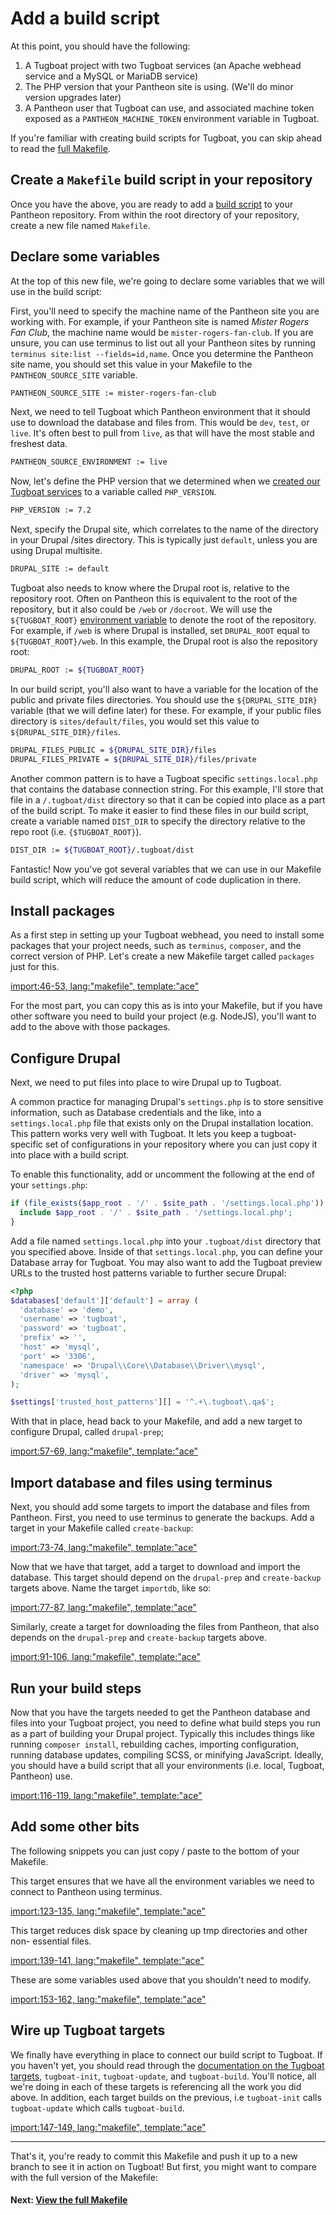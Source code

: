 # Add a build script

At this point, you should have the following:

1. A Tugboat project with two Tugboat services (an Apache webhead service and a
   MySQL or MariaDB service)
2. The PHP version that your Pantheon site is using. (We'll do minor version
   upgrades later)
3. A Pantheon user that Tugboat can use, and associated machine token exposed as
   a `PANTHEON_MACHINE_TOKEN` environment variable in Tugboat.

If you're familiar with creating build scripts for Tugboat, you can skip ahead
to read the [full Makefile](../full-makefile/index.md).

## Create a `Makefile` build script in your repository

Once you have the above, you are ready to add a
[build script](../../../../index.md) to your Pantheon repository. From within
the root directory of your repository, create a new file named `Makefile`.

## Declare some variables

At the top of this new file, we're going to declare some variables that we will
use in the build script:

First, you'll need to specify the machine name of the Pantheon site you are
working with. For example, if your Pantheon site is named _Mister Rogers Fan
Club_, the machine name would be `mister-rogers-fan-club`. If you are unsure,
you can use terminus to list out all your Pantheon sites by running `terminus
site:list --fields=id,name`. Once you determine the Pantheon site name, you
should set this value in your Makefile to the `PANTHEON_SOURCE_SITE` variable.

```bash
PANTHEON_SOURCE_SITE := mister-rogers-fan-club
```

Next, we need to tell Tugboat which Pantheon environment that it should use to
download the database and files from. This would be `dev`, `test`, or `live`.
It's often best to pull from `live`, as that will have the most stable and
freshest data.

```bash
PANTHEON_SOURCE_ENVIRONMENT := live
```

Now, let's define the PHP version that we determined when we
[created our Tugboat services](../add-services/index.md) to a variable called
`PHP_VERSION`.

```bash
PHP_VERSION := 7.2
```

Next, specify the Drupal site, which correlates to the name of the directory in
your Drupal /sites directory. This is typically just `default`, unless you are
using Drupal multisite.

```bash
DRUPAL_SITE := default
```

Tugboat also needs to know where the Drupal root is, relative to the repository
root. Often on Pantheon this is equivalent to the root of the repository, but it
also could be `/web` or `/docroot`. We will use the `${TUGBOAT_ROOT}`
[environment variable](../../../../environment-variables/index.md) to denote the
root of the repository. For example, if `/web` is where Drupal is installed, set
`DRUPAL_ROOT` equal to `${TUGBOAT_ROOT}/web`. In this example, the Drupal root
is also the repository root:

```bash
DRUPAL_ROOT := ${TUGBOAT_ROOT}
```

In our build script, you'll also want to have a variable for the location of the
public and private files directories. You should use the `${DRUPAL_SITE_DIR}`
variable (that we will define later) for these. For example, if your public
files directory is `sites/default/files`, you would set this value to
`${DRUPAL_SITE_DIR}/files`.

```bash
DRUPAL_FILES_PUBLIC = ${DRUPAL_SITE_DIR}/files
DRUPAL_FILES_PRIVATE = ${DRUPAL_SITE_DIR}/files/private
```

Another common pattern is to have a Tugboat specific `settings.local.php` that
contains the database connection string. For this example, I'll store that file
in a `/.tugboat/dist` directory so that it can be copied into place as a part of
the build script. To make it easier to find these files in our build script,
create a variable named `DIST_DIR` to specify the directory relative to the repo
root (i.e. `{$TUGBOAT_ROOT}`).

```bash
DIST_DIR := ${TUGBOAT_ROOT}/.tugboat/dist
```

Fantastic! Now you've got several variables that we can use in our Makefile
build script, which will reduce the amount of code duplication in there.

## Install packages

As a first step in setting up your Tugboat webhead, you need to install some
packages that your project needs, such as `terminus`, `composer`, and the
correct version of PHP. Let's create a new Makefile target called `packages`
just for this.

[import:46-53, lang:"makefile", template:"ace"](../full-makefile/Makefile)

For the most part, you can copy this as is into your Makefile, but if you have
other software you need to build your project (e.g. NodeJS), you'll want to add
to the above with those packages.

## Configure Drupal

Next, we need to put files into place to wire Drupal up to Tugboat.

A common practice for managing Drupal's `settings.php` is to store sensitive
information, such as Database credentials and the like, into a
`settings.local.php` file that exists only on the Drupal installation location.
This pattern works very well with Tugboat. It lets you keep a tugboat-specific
set of configurations in your repository where you can just copy it into place
with a build script.

To enable this functionality, add or uncomment the following at the end of your
`settings.php`:

```php
if (file_exists($app_root . '/' . $site_path . '/settings.local.php')) {
  include $app_root . '/' . $site_path . '/settings.local.php';
}
```

Add a file named `settings.local.php` into your `.tugboat/dist` directory that
you specified above. Inside of that `settings.local.php`, you can define your
Database array for Tugboat. You may also want to add the Tugboat preview URLs to
the trusted host patterns variable to further secure Drupal:

```php
<?php
$databases['default']['default'] = array (
  'database' => 'demo',
  'username' => 'tugboat',
  'password' => 'tugboat',
  'prefix' => '',
  'host' => 'mysql',
  'port' => '3306',
  'namespace' => 'Drupal\\Core\\Database\\Driver\\mysql',
  'driver' => 'mysql',
);

$settings['trusted_host_patterns'][] = '^.+\.tugboat\.qa$';
```

With that in place, head back to your Makefile, and add a new target to
configure Drupal, called `drupal-prep`;

[import:57-69, lang:"makefile", template:"ace"](../full-makefile/Makefile)

## Import database and files using terminus

Next, you should add some targets to import the database and files from
Pantheon. First, you need to use terminus to generate the backups. Add a target
in your Makefile called `create-backup`:

[import:73-74, lang:"makefile", template:"ace"](../full-makefile/Makefile)

Now that we have that target, add a target to download and import the database.
This target should depend on the `drupal-prep` and `create-backup` targets
above. Name the target `importdb`, like so:

[import:77-87, lang:"makefile", template:"ace"](../full-makefile/Makefile)

Similarly, create a target for downloading the files from Pantheon, that also
depends on the `drupal-prep` and `create-backup` targets above.

[import:91-106, lang:"makefile", template:"ace"](../full-makefile/Makefile)

## Run your build steps

Now that you have the targets needed to get the Pantheon database and files into
your Tugboat project, you need to define what build steps you run as a part of
building your Drupal project. Typically this includes things like running
`composer install`, rebuilding caches, importing configuration, running database
updates, compiling SCSS, or minifying JavaScript. Ideally, you should have a
build script that all your environments (i.e. local, Tugboat, Pantheon) use.

[import:116-119, lang:"makefile", template:"ace"](../full-makefile/Makefile)

## Add some other bits

The following snippets you can just copy / paste to the bottom of your Makefile.

This target ensures that we have all the environment variables we need to
connect to Pantheon using terminus.

[import:123-135, lang:"makefile", template:"ace"](../full-makefile/Makefile)

This target reduces disk space by cleaning up tmp directories and other non-
essential files.

[import:139-141, lang:"makefile", template:"ace"](../full-makefile/Makefile)

These are some variables used above that you shouldn't need to modify.

[import:153-162, lang:"makefile", template:"ace"](../full-makefile/Makefile)

## Wire up Tugboat targets

We finally have everything in place to connect our build script to Tugboat. If
you haven't yet, you should read through the
[documentation on the Tugboat targets](../../../../index.md#makefile),
`tugboat-init`, `tugboat-update`, and `tugboat-build`. You'll notice, all we're
doing in each of these targets is referencing all the work you did above. In
addition, each target builds on the previous, i.e `tugboat-init` calls
`tugboat-update` which calls `tugboat-build`.

[import:147-149, lang:"makefile", template:"ace"](../full-makefile/Makefile)

---

That's it, you're ready to commit this Makefile and push it up to a new branch
to see it in action on Tugboat! But first, you might want to compare with the
full version of the Makefile:

#### Next: [View the full Makefile](../full-makefile/index.md)
